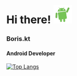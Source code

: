 # Hi there! <img src="https://github.com/slowburn-404/slowburn-404/blob/main/hello-android.gif" alt="Android" width="48" height="48">
### Boris.kt
#### Android Developer
[![Top Langs](https://github-readme-stats.vercel.app/api/top-langs/?username=slowburn-404&theme=dark&show_icons=true)](https://github.com/anuraghazra/github-readme-stats)
